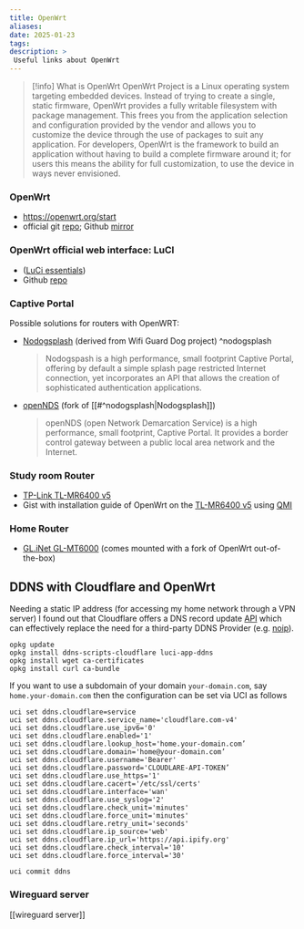 ```yaml
---
title: OpenWrt
aliases: 
date: 2025-01-23
tags: 
description: > 
 Useful links about OpenWrt
---
```


>[!info] What is OpenWrt
> OpenWrt Project is a Linux operating system targeting embedded devices. Instead of trying to create a single, static firmware, OpenWrt provides a fully writable filesystem with package management. This frees you from the application selection and configuration provided by the vendor and allows you to customize the device through the use of packages to suit any application. For developers, OpenWrt is the framework to build an application without having to build a complete firmware around it; for users this means the ability for full customization, to use the device in ways never envisioned.
###  OpenWrt

- https://openwrt.org/start
- official git [repo](https://git.openwrt.org/openwrt/openwrt.git); Github [mirror](https://github.com/openwrt/openwrt)

### OpenWrt official web interface: LuCI
- ([LuCi essentials](https://openwrt.org/docs/guide-user/luci/luci.essentials))
- Github [repo](https://github.com/openwrt/luci)
### Captive Portal

Possible solutions for routers with OpenWRT:
- [Nodogsplash](https://nodogsplashdocs.readthedocs.io/en/stable/index.html) (derived from Wifi Guard Dog project) ^nodogsplash
  > Nodogspash is a high performance, small footprint Captive Portal, offering by default a simple splash page restricted Internet connection, yet incorporates an API that allows the creation of sophisticated authentication applications.

- [openNDS](https://opennds.readthedocs.io/en/stable/) (fork of [[#^nodogsplash|Nodogsplash]])
  > openNDS (open Network Demarcation Service) is a high performance, small footprint, Captive Portal. It provides a border control gateway between a public local area network and the Internet.
  
### Study room Router
- [TP-Link TL-MR6400 v5](https://openwrt.org/toh/tp-link/tl-mr6400_v5)
- Gist with installation guide of OpenWrt on the [TL-MR6400 v5](https://gist.github.com/fbett/8dc22b482eede8a9828eaacc51a4447a) using [QMI](https://search.brave.com/search?q=qmi+protocol+cellular&source=desktop&conversation=70c595d2721cc8923e340b&summary=1)
### Home Router
- [GL.iNet GL-MT6000](https://openwrt.org/toh/gl.inet/gl-mt6000) (comes mounted with a fork of OpenWrt out-of-the-box)

## DDNS with Cloudflare and OpenWrt

Needing a static IP address (for accessing my home network through a VPN server) I found out that Cloudflare offers a DNS record update [API](https://developers.cloudflare.com/api/resources/dns/subresources/records/methods/update/) which can effectively replace the need for a third-party DDNS Provider (e.g. [noip](https://www.noip.com/)). 

```
opkg update
opkg install ddns-scripts-cloudflare luci-app-ddns
opkg install wget ca-certificates
opkg install curl ca-bundle
```

If you want to use a subdomain of your domain `your-domain.com`, say `home.your-domain.com` then the configuration can be set via UCI as follows
```
uci set ddns.cloudflare=service
uci set ddns.cloudflare.service_name='cloudflare.com-v4'
uci set ddns.cloudflare.use_ipv6='0'
uci set ddns.cloudflare.enabled='1'
uci set ddns.cloudflare.lookup_host='home.your-domain.com’
uci set ddns.cloudflare.domain='home@your-domain.com’
uci set ddns.cloudflare.username='Bearer'
uci set ddns.cloudflare.password='CLOUDLARE-API-TOKEN’
uci set ddns.cloudflare.use_https='1'
uci set ddns.cloudflare.cacert='/etc/ssl/certs'
uci set ddns.cloudflare.interface='wan'
uci set ddns.cloudflare.use_syslog='2'
uci set ddns.cloudflare.check_unit='minutes'
uci set ddns.cloudflare.force_unit='minutes'
uci set ddns.cloudflare.retry_unit='seconds'
uci set ddns.cloudflare.ip_source='web'
uci set ddns.cloudflare.ip_url='https://api.ipify.org'
uci set ddns.cloudflare.check_interval='10'
uci set ddns.cloudflare.force_interval='30'

uci commit ddns
```

### Wireguard server

[[wireguard server]]